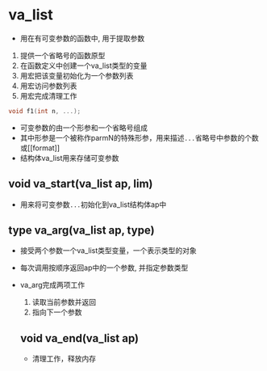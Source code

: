 # va_list

- 用在有可变参数的函数中, 用于提取参数

1. 提供一个省略号的函数原型
2. 在函数定义中创建一个va_list类型的变量
3. 用宏把该变量初始化为一个参数列表
4. 用宏访问参数列表
5. 用宏完成清理工作

```c
void f1(int n, ...);
```

- 可变参数的由一个形参和一个省略号组成
- 其中形参是一个被称作parmN的特殊形参，用来描述`...`省略号中参数的个数或[[format]]
- 结构体va_list用来存储可变参数

## void va_start(va_list ap, lim)

- 用来将可变参数`...`初始化到va_list结构体ap中

## type va_arg(va_list ap, type)

- 接受两个参数一个va_list类型变量，一个表示类型的对象 
- 每次调用按顺序返回ap中的一个参数, 并指定参数类型
- va_arg完成两项工作
  1. 读取当前参数并返回
  2. 指向下一个参数 
  
  ## void va_end(va_list ap)
  
  - 清理工作，释放内存